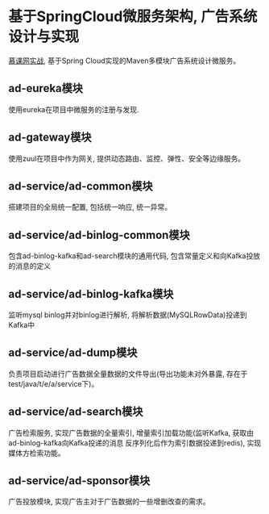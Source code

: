 # 基于SpringCloud微服务架构, 广告系统设计与实现
[慕课网实战](https://coding.imooc.com/class/310.html), 基于Spring Cloud实现的Maven多模块广告系统设计微服务。

## ad-eureka模块
使用eureka在项目中微服务的注册与发现.
## ad-gateway模块
使用zuul在项目中作为网关, 提供动态路由、监控、弹性、安全等边缘服务。
## ad-service/ad-common模块
搭建项目的全局统一配置, 包括统一响应, 统一异常。
## ad-service/ad-binlog-common模块
包含ad-binlog-kafka和ad-search模块的通用代码, 包含常量定义和向Kafka投放的消息的定义
## ad-service/ad-binlog-kafka模块
监听mysql binlog并对binlog进行解析, 将解析数据(MySQLRowData)投递到Kafka中
## ad-service/ad-dump模块
负责项目启动进行广告数据全量数据的文件导出(导出功能未对外暴露, 存在于test/java/t/e/a/service下)。
## ad-service/ad-search模块
广告检索服务, 实现广告数据的全量索引, 增量索引加载功能(监听Kafka, 获取由ad-binlog-kafka向Kafka投递的消息
反序列化后作为索引数据投递到redis), 实现媒体方检索功能。
## ad-service/ad-sponsor模块
广告投放模块, 实现广告主对于广告数据的一些增删改查的需求。